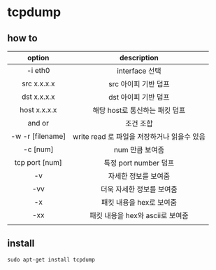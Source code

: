 # tcpdump

## how to

| option | description |
| :---: | :---: |
| -i eth0 | interface 선택 |
| src x.x.x.x | src 아이피 기반 덤프 |
| dst x.x.x.x | dst 아이피 기반 덤프 |
| host x.x.x.x | 해당 host로 통신하는 패킷 덤프 |
| and or | 조건 조합 |
| -w -r \[filename\] | write read 로 파일을 저장하거나 읽을수 있음 |
| -c \[num\] | num 만큼 보여줌 |
| tcp port \[num\] | 특정 port number 덤프 |
| -v | 자세한 정보를 보여줌 |
| -vv | 더욱 자세한 정보를 보여줌 |
| -x | 패킷 내용을 hex로 보여줌 |
| -xx | 패킷 내용을 hex와 ascii로 보여줌 |
|  |  |

## install

```text
sudo apt-get install tcpdump
```

